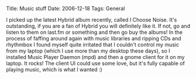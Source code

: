 Title: Music stuff
Date: 2006-12-18
Tags: General

I picked up the latest Hybrid album recently, called I Choose Noise. It's outstanding, if you are a fan of Hybrid you will definitely like it. If not, go and listen to them on last.fm or something and then go buy the albums!
In the process of faffing around again with music libraries and ripping CDs and rhythmbox I found myself quite irritated that I couldn't control my music from my laptop (which I use more than my desktop these days), so I installed Music Player Daemon (mpd) and then a gnome client for it on my laptop. It rocks! The client UI could use some love, but it's fully capable of playing music, which is what I wanted :)
